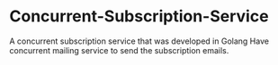 # Concurrent-Subscription-Service
A concurrent subscription service that was developed in Golang
Have concurrent mailing service to send the subscription emails.


